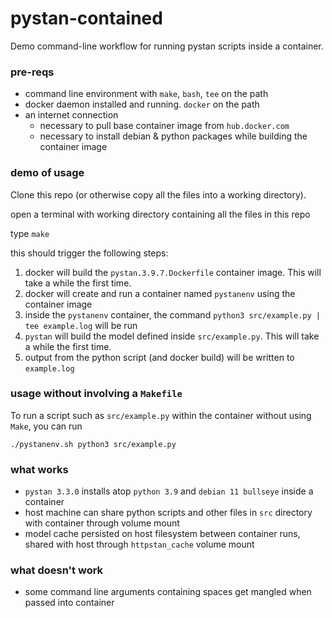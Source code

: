 pystan-contained
================

Demo command-line workflow for running pystan scripts inside a container.


### pre-reqs

*	command line environment with `make`, `bash`, `tee` on the path
*	docker daemon installed and running. `docker` on the path
*	an internet connection
	-	necessary to pull base container image from `hub.docker.com`
	-	necessary to install debian & python packages while building the container image


### demo of usage

Clone this repo (or otherwise copy all the files into a working directory).

open a terminal with working directory containing all the files in this repo

type `make`

this should trigger the following steps:

1.	docker will build the `pystan.3.9.7.Dockerfile` container image. This will take a while the first time.
2.	docker will create and run a container named `pystanenv` using the container image
3.	inside the `pystanenv` container, the command `python3 src/example.py | tee example.log` will be run
4.	`pystan` will build the model defined inside `src/example.py`. This will take a while the first time.
5.	output from the python script (and docker build) will be written to `example.log`

### usage without involving a `Makefile`

To run a script such as `src/example.py` within the container without using `Make`, you can run

```
./pystanenv.sh python3 src/example.py
```


### what works

*	`pystan 3.3.0` installs atop `python 3.9` and `debian 11 bullseye` inside a container
*	host machine can share python scripts and other files in `src` directory with container through volume mount
*	model cache persisted on host filesystem between container runs, shared with host through `httpstan_cache` volume mount

### what doesn't work

*	some command line arguments containing spaces get mangled when passed into container

